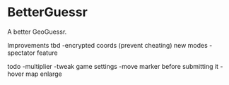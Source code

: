 # BetterGuessr
A better GeoGuessr.

Improvements
tbd
-encrypted coords (prevent cheating)
new modes
-spectator feature

todo
-multiplier
-tweak game settings
-move marker before submitting it
-hover map enlarge
